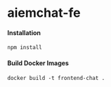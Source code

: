 # aiemchat-fe

#### Installation

```
npm install
```
#### Build Docker Images

```
docker build -t frontend-chat .
```
